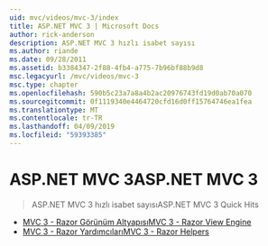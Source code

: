 ```yaml
---
uid: mvc/videos/mvc-3/index
title: ASP.NET MVC 3 | Microsoft Docs
author: rick-anderson
description: ASP.NET MVC 3 hızlı isabet sayısı
ms.author: riande
ms.date: 09/28/2011
ms.assetid: b3384347-2f88-4fb4-a775-7b96bf88b9d8
msc.legacyurl: /mvc/videos/mvc-3
msc.type: chapter
ms.openlocfilehash: 590b5c23a7a8a4b2ac20976743fd19d0ab70a070
ms.sourcegitcommit: 0f1119340e4464720cfd16d0ff15764746ea1fea
ms.translationtype: MT
ms.contentlocale: tr-TR
ms.lasthandoff: 04/09/2019
ms.locfileid: "59393385"
---
```

# <a name="aspnet-mvc-3"></a><span data-ttu-id="02574-103">ASP.NET MVC 3</span><span class="sxs-lookup"><span data-stu-id="02574-103">ASP.NET MVC 3</span></span>

> <span data-ttu-id="02574-104">ASP.NET MVC 3 hızlı isabet sayısı</span><span class="sxs-lookup"><span data-stu-id="02574-104">ASP.NET MVC 3 Quick Hits</span></span>


- [<span data-ttu-id="02574-105">MVC 3 - Razor Görünüm Altyapısı</span><span class="sxs-lookup"><span data-stu-id="02574-105">MVC 3 - Razor View Engine</span></span>](mvc-3-razor-view-engine.md)
- [<span data-ttu-id="02574-106">MVC 3 - Razor Yardımcıları</span><span class="sxs-lookup"><span data-stu-id="02574-106">MVC 3 - Razor Helpers</span></span>](mvc-3-razor-helpers.md)
